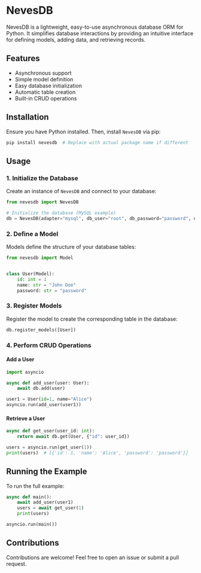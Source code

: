 # NevesDB

NevesDB is a lightweight, easy-to-use asynchronous database ORM for Python. It simplifies database interactions by providing an intuitive interface for defining models, adding data, and retrieving records.

## Features
- Asynchronous support
- Simple model definition
- Easy database initialization
- Automatic table creation
- Built-in CRUD operations

## Installation

Ensure you have Python installed. Then, install `NevesDB` via pip:

```bash
pip install nevesdb  # Replace with actual package name if different
```

## Usage

### 1. Initialize the Database

Create an instance of `NevesDB` and connect to your database:

```python
from nevesdb import NevesDB

# Initialize the database (MySQL example)
db = NevesDB(adapter="mysql", db_user="root", db_password="password", db_name="test_db", db_uri="localhost:3306")
```

### 2. Define a Model

Models define the structure of your database tables:

```python
from nevesdb import Model


class User(Model):
    id: int = 1
    name: str = "John Doe"
    password: str = "password"
```

### 3. Register Models

Register the model to create the corresponding table in the database:

```python
db.register_models([User])
```

### 4. Perform CRUD Operations

#### Add a User

```python
import asyncio

async def add_user(user: User):
    await db.add(user)

user1 = User(id=1, name="Alice")
asyncio.run(add_user(user1))
```

#### Retrieve a User

```python
async def get_user(user_id: int):
    return await db.get(User, {"id": user_id})

users = asyncio.run(get_user(1))
print(users)  # [{'id': 1, 'name': 'Alice', 'password': 'password'}]
```

## Running the Example

To run the full example:

```python
async def main():
    await add_user(user1)
    users = await get_user(1)
    print(users)

asyncio.run(main())
```

## Contributions
Contributions are welcome! Feel free to open an issue or submit a pull request.
